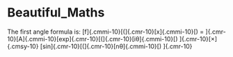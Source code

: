 # Beautiful_Maths

The first angle formula is: [f]{.cmmi-10}[(]{.cmr-10}[x]{.cmmi-10}[) =
]{.cmr-10}[A]{.cmmi-10}[exp]{.cmr-10}[(]{.cmr-10}[iθ]{.cmmi-10}[)
]{.cmr-10}[×]{.cmsy-10} [sin]{.cmr-10}[(]{.cmr-10}[nθ]{.cmmi-10}[)
]{.cmr-10}
